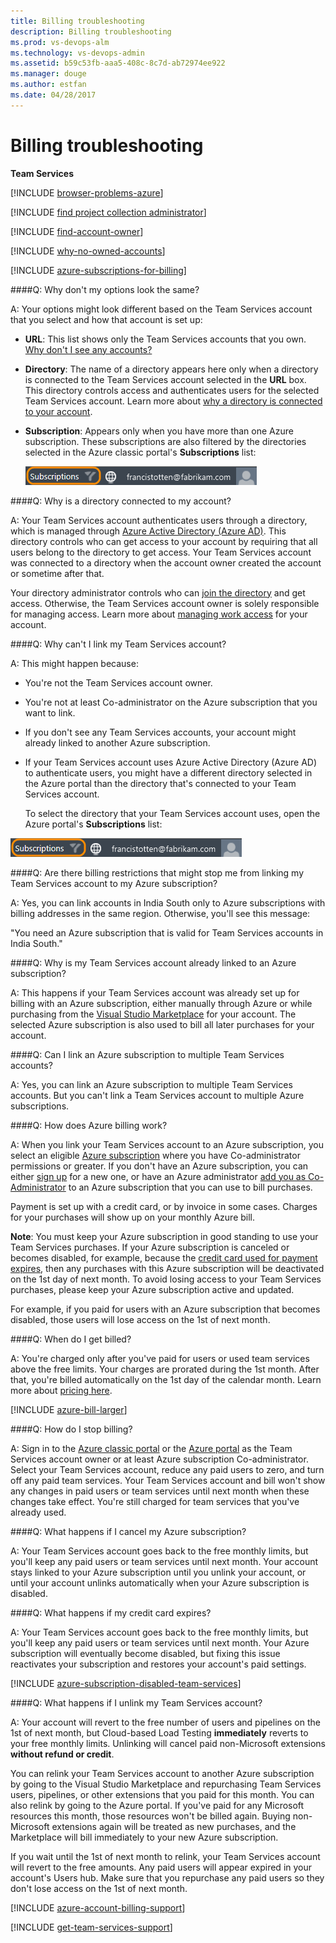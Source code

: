 ```yaml
---
title: Billing troubleshooting
description: Billing troubleshooting
ms.prod: vs-devops-alm
ms.technology: vs-devops-admin
ms.assetid: b59c53fb-aaa5-408c-8c7d-ab72974ee922
ms.manager: douge
ms.author: estfan
ms.date: 04/28/2017
---
```


# Billing troubleshooting

**Team Services**


[!INCLUDE [browser-problems-azure](../_shared/qa-browser-problems-azure.md)]

<a name="find-owner"></a>

[!INCLUDE [find project collection administrator](../_shared/qa-find-project-collection-administrator.md)]

[!INCLUDE [find-account-owner](../_shared/qa-find-account-owner.md)]

[!INCLUDE [why-no-owned-accounts](../_shared/qa-why-no-owned-accounts.md)]

<a name="AzureMSDNSubscription"></a>

[!INCLUDE [azure-subscriptions-for-billing](../_shared/qa-azure-subscriptions-for-billing.md)]

<a name="SettingsDescription"></a>

####Q: Why don't my options look the same?

A: Your options might look different based on the Team Services account that you select 
and how that account is set up:

* **URL**: This list shows only the Team Services accounts that you own. 
[Why don't I see any accounts?](#CannotLinkVSOAccount)

* **Directory**: The name of a directory appears here only when a directory is 
connected to the Team Services account selected in the **URL** box. 
This directory controls access and authenticates users for the 
selected Team Services account. Learn more about 
[why a directory is connected to your account](#WhyDirectory).

* **Subscription**: Appears only when you have more 
than one Azure subscription. These subscriptions are 
also filtered by the directories selected in the Azure 
classic portal's **Subscriptions** list:

    ![Subscriptions filter](_img/set-up-billing/azuresubscriptionsfilter.png)

<a name="WhyDirectory"></a>

####Q: Why is a directory connected to my account?

A: Your Team Services account authenticates users through a directory, 
which is managed through [Azure Active Directory (Azure AD)](http://azure.microsoft.com/en-us/documentation/articles/active-directory-whatis/). 
This directory controls who can get access to your account 
by requiring that all users belong to the directory to get access. 
Your Team Services account was connected to a directory when the 
account owner created the account or sometime after that. 

Your directory administrator controls who can 
[join the directory](https://msdn.microsoft.com/library/azure/hh967632.aspx) 
and get access. Otherwise, the Team Services account owner 
is solely responsible for managing access. Learn more about 
[managing work access](../accounts/access-with-azure-ad.md) 
for your account.

<a name="CannotLinkVSOAccount"></a>

####Q: Why can't I link my Team Services account?

A:  This might happen because:

* You're not the Team Services account owner.

*   You're not at least Co-administrator 
on the Azure subscription that you want to link.

* If you don't see any Team Services accounts, 
your account might already linked to another Azure subscription. 

*   If your Team Services account uses Azure Active Directory (Azure AD) 
    to authenticate users, you might have a different directory 
    selected in the Azure portal than the directory that's connected 
    to your Team Services account.

    To select the directory that your Team Services account uses, 
    open the Azure portal's **Subscriptions** list:

 ![Filter your subscriptions to the connected directory ](_img/set-up-billing/azuresubscriptionsfilter.png)

<a name="BillingRestriction"></a>

####Q: Are there billing restrictions that might stop me from linking my Team Services account to my Azure subscription?

A:  Yes, you can link accounts in India South 
only to Azure subscriptions with 
billing addresses in the same region.
Otherwise, you'll see this message:

"You need an Azure subscription that is 
valid for Team Services accounts in India South."

####Q: Why is my Team Services account already linked to an Azure subscription?

A: This happens if your Team Services account was already 
set up for billing with an Azure subscription, either manually 
through Azure or while purchasing from the 
[Visual Studio Marketplace](../marketplace/index.md)
for your account. The selected Azure subscription is also 
used to bill all later purchases for your account.

####Q:  Can I link an Azure subscription to multiple Team Services accounts?

A:  Yes, you can link an Azure subscription to multiple Team Services accounts. But you can't link a Team 
Services account to multiple Azure subscriptions.

<a id="azure-billing"></a>

####Q: How does Azure billing work?

A: When you link your Team Services account to an Azure subscription, 
you select an eligible [Azure subscription](#AzureMSDNSubscription) 
where you have Co-administrator permissions or greater. 
If you don't have an Azure subscription, you can either 
[sign up](https://account.windowsazure.com/Subscriptions) for a new one, 
or have an Azure administrator [add you as Co-Administrator](#AddAzureAdmin) 
to an Azure subscription that you can use to bill purchases. 

Payment is set up with a credit card, or by invoice in some cases. 
Charges for your purchases will show up on your monthly Azure bill.

**Note**: You must keep your Azure subscription in good standing 
to use your Team Services purchases. If your Azure subscription 
is canceled or becomes disabled, for example, because the 
[credit card used for payment expires](#cc-expires), then any purchases with this 
Azure subscription will be deactivated on the 1st day of next month.
To avoid losing access to your Team Services purchases, 
please keep your Azure subscription active and updated.

For example, if you paid for users with an Azure subscription that becomes disabled, 
those users will lose access on the 1st of next month.

<a name="WhenSetUpBilling"></a>

####Q: When do I get billed?

A: You're charged only after you've paid for users 
or used team services above the free limits. 
Your charges are prorated during the 1st month. 
After that, you're billed automatically on the 
1st day of the calendar month. 
Learn more about [pricing here](https://www.visualstudio.com/products/visual-studio-team-services-pricing-vs).

[!INCLUDE [azure-bill-larger](../_shared/qa-azure-bill-larger.md)]

####Q: How do I stop billing?

A: Sign in to the [Azure classic portal](https://manage.windowsazure.com/) 
or the [Azure portal](https://portal.azure.com/) 
as the Team Services account owner or at least Azure subscription Co-administrator. 
Select your Team Services account, reduce any paid users to zero, and turn off any 
paid team services. Your Team Services account and bill won't show any changes 
in paid users or team services until next month when these changes take effect. 
You're still charged for team services that you've already used.

####Q: What happens if I cancel my Azure subscription?

A: Your Team Services account goes back to the free monthly limits, 
but you'll keep any paid users or team services until next month. 
Your account stays linked to your Azure subscription until you unlink your account, 
or until your account unlinks automatically when your Azure subscription is disabled.

<a name="cc-expires"></a>
####Q: What happens if my credit card expires?

A: Your Team Services account goes back to the free monthly limits, 
but you'll keep any paid users or team services until next month. 
Your Azure subscription will eventually become disabled, but 
fixing this issue reactivates your subscription and restores your account's paid settings.

<a name="AzureSubscriptionDisabled"></a>

[!INCLUDE [azure-subscription-disabled-team-services](../_shared/qa-azure-subscription-disabled-team-services.md)]

<a name="unlinking"></a>
####Q: What happens if I unlink my Team Services account?

A: Your account will revert to the free number 
of users and pipelines on the 1st of next month, 
but Cloud-based Load Testing **immediately** 
reverts to your free monthly limits. 
Unlinking will cancel paid non-Microsoft 
extensions **without refund or credit**.

You can relink your Team Services account 
to another Azure subscription by going to 
the Visual Studio Marketplace and repurchasing 
Team Services users, pipelines, 
or other extensions that you paid for this month. 
You can also relink by going to the Azure portal.  If
you've paid for any Microsoft resources this month, 
those resources won't be billed again.  Buying non-Microsoft extensions again will be treated as 
new purchases, and the Marketplace will bill immediately to your 
new Azure subscription.

If you wait until the 1st of next month to relink, 
your Team Services account will revert to the free amounts. 
Any paid users will appear expired in your account's 
Users hub. Make sure that you repurchase any paid users 
so they don't lose access on the 1st of next month.

<a name="get-support"></a>

[!INCLUDE [azure-account-billing-support](../_shared/qa-azure-account-billing-support.md)]

[!INCLUDE [get-team-services-support](../_shared/qa-get-team-services-support.md)]

